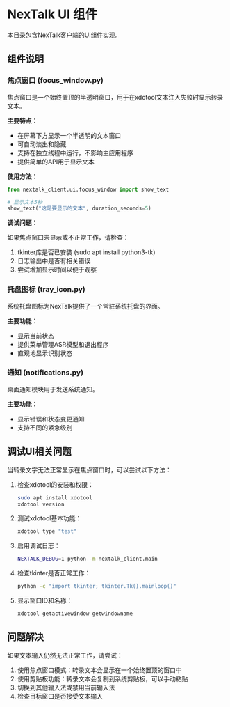 # NexTalk UI 组件

本目录包含NexTalk客户端的UI组件实现。

## 组件说明

### 焦点窗口 (focus_window.py)

焦点窗口是一个始终置顶的半透明窗口，用于在xdotool文本注入失败时显示转录文本。

**主要特点：**

- 在屏幕下方显示一个半透明的文本窗口
- 可自动淡出和隐藏
- 支持在独立线程中运行，不影响主应用程序
- 提供简单的API用于显示文本

**使用方法：**

```python
from nextalk_client.ui.focus_window import show_text

# 显示文本5秒
show_text("这是要显示的文本", duration_seconds=5)
```

**调试问题：**

如果焦点窗口未显示或不正常工作，请检查：

1. tkinter库是否已安装 (sudo apt install python3-tk)
2. 日志输出中是否有相关错误
3. 尝试增加显示时间以便于观察

### 托盘图标 (tray_icon.py)

系统托盘图标为NexTalk提供了一个常驻系统托盘的界面。

**主要功能：**

- 显示当前状态
- 提供菜单管理ASR模型和退出程序
- 直观地显示识别状态

### 通知 (notifications.py)

桌面通知模块用于发送系统通知。

**主要功能：**

- 显示错误和状态变更通知
- 支持不同的紧急级别

## 调试UI相关问题

当转录文字无法正常显示在焦点窗口时，可以尝试以下方法：

1. 检查xdotool的安装和权限：
   ```bash
   sudo apt install xdotool
   xdotool version
   ```

2. 测试xdotool基本功能：
   ```bash
   xdotool type "test"
   ```

3. 启用调试日志：
   ```bash
   NEXTALK_DEBUG=1 python -m nextalk_client.main
   ```

4. 检查tkinter是否正常工作：
   ```bash
   python -c "import tkinter; tkinter.Tk().mainloop()"
   ```

5. 显示窗口ID和名称：
   ```bash
   xdotool getactivewindow getwindowname
   ```

## 问题解决

如果文本输入仍然无法正常工作，请尝试：

1. 使用焦点窗口模式：转录文本会显示在一个始终置顶的窗口中
2. 使用剪贴板功能：转录文本会复制到系统剪贴板，可以手动粘贴
3. 切换到其他输入法或禁用当前输入法
4. 检查目标窗口是否接受文本输入 